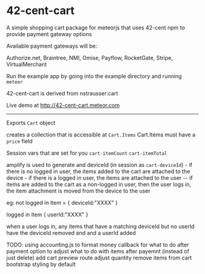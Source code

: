 42-cent-cart
===========

A simple shopping cart package for meteorjs that uses 42-cent npm to provide payment gateway options   

Available payment gateways will be:

Authorize.net,
Braintree,
NMI,
Omise,
Payflow,
RocketGate,
Stripe,
VirtualMerchant

Run the example app by going into the example directory and running `meteor`

42-cent-cart is derived from nstrausser:cart

Live demo at http://42-cent-cart.meteor.com

------

Exports `Cart` object

creates a collection that is accessible at `Cart.Items`
Cart.Items must have a `price` field


Session vars that are set for you
`cart-itemCount`
`cart-itemTotal`


amplify is used to generate and deviceId (in session as `cart-deviceId`) - if there is no logged in user, the items added to the cart are attached to the device - if there is a logged in user, the items are attached to the user -- if items are added to the cart as a non-logged in user, then the user logs in, the item attachment is moved from the device to the user

eg:
not logged in
item = 
{
deviceId:"XXXX"
}

logged in
item 
{
userId:"XXXX"
}

when a user logs in, any items that have a matching deviceId but no userId have the deviceId removed and and a userId added




TODO:
using accounting.js to format money
callback for what to do after payment
option to adjust what to do with items after payemnt (instead of just delete)
add cart preview route
adjust quantity
remove items from cart
bootstrap styling by default